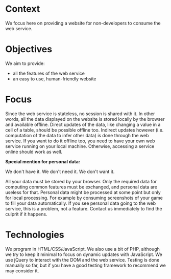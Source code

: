 # Context

We focus here on providing a website for non-developers to consume the web service.

# Objectives

We aim to provide:
- all the features of the web service
- an easy to use, human-friendly website

# Focus

Since the web service is stateless, no session is shared with it.
In other words, all the data displayed on the website is stored locally by the browser and available offline.
Direct updates of the data, like changing a value in a cell of a table, should be possible offline too.
Indirect updates however (i.e. computation of the data to infer other data) is done through the web service.
If you want to do it offline too, you need to have your own web service running on your local machine.
Otherwise, accessing a service online should work as well.

**Special mention for personal data:**

We don't have it.
We don't need it.
We don't want it.

All your data must be stored by your browser.
Only the required data for computing common features must be exchanged, and personal data are useless for that.
Personal data might be processed at some point but only for local processing.
For example by consuming screenshots of your game to fill your data automatically.
If you see personal data going to the web service, this is a problem, not a feature.
Contact us immediately to find the culprit if it happens.

# Technologies

We program in HTML/CSS/JavaScript.
We also use a bit of PHP, although we try to keep it minimal to focus on dynamic updates with JavaScript.
We use jQuery to interact with the DOM and the web service.
Testing is done manually so far, but if you have a good testing framework to recommend we may consider it.
